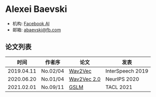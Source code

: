 # Alexei Baevski

- 机构: [Facebook AI](../Institutions/Meta.AI.md)
- 邮箱: abaevski@fb.com

## 论文列表

| 时间 | 作者序 | 论文 | 发表 |
|:-:|:-:|---|---|
| 2019.04.11 | No.02/04 | [Wav2Vec](../Models/Speech_Representaion/2019.04.11_Wav2Vec.md) | InterSpeech 2019 |
| 2020.06.20 | No.01/04 | [Wav2Vec 2.0](../Models/Speech_Representaion/2020.06.20_Wav2Vec2.0.md) | NeurIPS 2020 |
| 2021.02.01 | No.09/11 | [GSLM](../Models/Speech_LLM/2021.02.01_GSLM.md) | TACL 2021 |